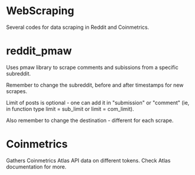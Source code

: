 # WebScraping
Several codes for data scraping in Reddit and Coinmetrics.

# reddit_pmaw
Uses pmaw library to scrape comments and subissions from a specific subreddit.

Remember to change the subreddit, before and after timestamps for new scrapes.

Limit of posts is optional - one can add it in "submission" or "comment" (ie, in function type limit = sub_limit or limit = com_limit).

Also remember to change the destination - different for each scrape.

# Coinmetrics
Gathers Coinmetrics Atlas API data on different tokens. Check Atlas documentation for more.


